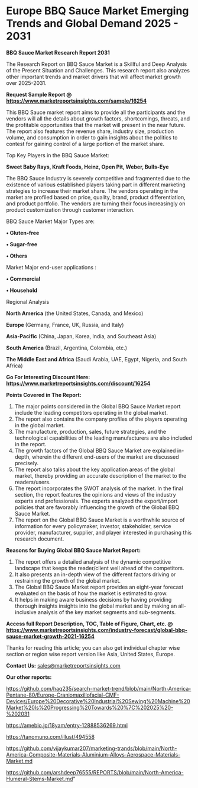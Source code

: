  # Europe BBQ Sauce Market Emerging Trends and Global Demand 2025 - 2031

<strong>BBQ Sauce Market Research Report 2031</strong>

The Research Report on BBQ Sauce Market is a Skillful and Deep Analysis of the Present Situation and Challenges. This research report also analyzes other important trends and market drivers that will affect market growth over 2025-2031.

<strong>Request Sample Report @ <a href=https://www.marketreportsinsights.com/sample/16254>https://www.marketreportsinsights.com/sample/16254</a></strong>

This BBQ Sauce market report aims to provide all the participants and the vendors will all the details about growth factors, shortcomings, threats, and the profitable opportunities that the market will present in the near future. The report also features the revenue share, industry size, production volume, and consumption in order to gain insights about the politics to contest for gaining control of a large portion of the market share.

Top Key Players in the BBQ Sauce Market:

<strong>Sweet Baby Rays, Kraft Foods, Heinz, Open Pit, Weber, Bulls-Eye</strong>

The BBQ Sauce Industry is severely competitive and fragmented due to the existence of various established players taking part in different marketing strategies to increase their market share. The vendors operating in the market are profiled based on price, quality, brand, product differentiation, and product portfolio. The vendors are turning their focus increasingly on product customization through customer interaction.

BBQ Sauce Market Major Types are:

<strong>• Gluten-free

• Sugar-free

• Others</strong>

Market Major end-user applications :

<strong>• Commercial

• Household</strong>

Regional Analysis

</u><strong><b>North America</b></strong> (the United States, Canada, and Mexico)

<strong><b>Europe </b></strong>(Germany, France, UK, Russia, and Italy)

<strong><b>Asia-Pacific</b></strong> (China, Japan, Korea, India, and Southeast Asia)

<strong><b>South America</b></strong> (Brazil, Argentina, Colombia, etc.)

<strong><b>The Middle East and Africa</b></strong> (Saudi Arabia, UAE, Egypt, Nigeria, and South Africa)

<strong>Go For Interesting Discount Here: <a href=https://www.marketreportsinsights.com/discount/16254>https://www.marketreportsinsights.com/discount/16254</a></strong>

<strong>Points Covered in The Report:</strong>
<ol>
  <li>The major points considered in the Global BBQ Sauce Market report include the leading competitors operating in the global market.</li>
  <li>The report also contains the company profiles of the players operating in the global market.</li>
  <li>The manufacture, production, sales, future strategies, and the technological capabilities of the leading manufacturers are also included in the report.</li>
  <li>The growth factors of the Global BBQ Sauce Market are explained in-depth, wherein the different end-users of the market are discussed precisely.</li>
  <li>The report also talks about the key application areas of the global market, thereby providing an accurate description of the market to the readers/users.</li>
  <li>The report incorporates the SWOT analysis of the market. In the final section, the report features the opinions and views of the industry experts and professionals. The experts analyzed the export/import policies that are favorably influencing the growth of the Global BBQ Sauce Market.</li>
  <li>The report on the Global BBQ Sauce Market is a worthwhile source of information for every policymaker, investor, stakeholder, service provider, manufacturer, supplier, and player interested in purchasing this research document.</li>
</ol>
<strong>Reasons for Buying Global BBQ Sauce Market Report:</strong>

<ol>
  <li>The report offers a detailed analysis of the dynamic competitive landscape that keeps the reader/client well ahead of the competitors.</li>
  <li>It also presents an in-depth view of the different factors driving or restraining the growth of the global market.</li>
  <li>The Global BBQ Sauce Market report provides an eight-year forecast evaluated on the basis of how the market is estimated to grow.</li>
  <li>It helps in making aware business decisions by having providing thorough insights insights into the global market and by making an all-inclusive analysis of the key market segments and sub-segments.</li>
</ol>
<strong>Access full Report Description, TOC, Table of Figure, Chart, etc. @ <a href=https://www.marketreportsinsights.com/industry-forecast/global-bbq-sauce-market-growth-2021-16254>https://www.marketreportsinsights.com/industry-forecast/global-bbq-sauce-market-growth-2021-16254</a></strong>


Thanks for reading this article; you can also get individual chapter wise section or region wise report version like Asia, United States, Europe.

<strong>Contact Us:</strong>
sales@marketreportsinsights.com

<strong>Our other reports:</strong>

<a href=https://github.com/haq235/search-market-trend/blob/main/North-America-Pentane-80/Europe-Craniomaxillofacial-CMF-Devices/Europe%20Decorative%20Industrial%20Sewing%20Machine%20Market%20Is%20Progressing%20Towards%20%7C%202025%20-%202031>https://github.com/haq235/search-market-trend/blob/main/North-America-Pentane-80/Europe-Craniomaxillofacial-CMF-Devices/Europe%20Decorative%20Industrial%20Sewing%20Machine%20Market%20Is%20Progressing%20Towards%20%7C%202025%20-%202031</a>

<a href=https://ameblo.jp/18yam/entry-12888536269.html>https://ameblo.jp/18yam/entry-12888536269.html</a>

<a href=https://tanomuno.com/illust/494558>https://tanomuno.com/illust/494558</a>

<a href=https://github.com/vijaykumar207/marketing-trands/blob/main/North-America-Composite-Materials-Aluminium-Alloys-Aerospace-Materials-Market.md>https://github.com/vijaykumar207/marketing-trands/blob/main/North-America-Composite-Materials-Aluminium-Alloys-Aerospace-Materials-Market.md</a>

<a href=https://github.com/arshdeep76555/REPORTS/blob/main/North-America-Humeral-Stems-Market.md>https://github.com/arshdeep76555/REPORTS/blob/main/North-America-Humeral-Stems-Market.md</a>"
